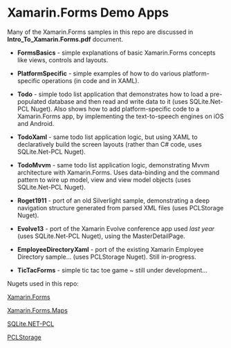 Xamarin.Forms Demo Apps
===========

Many of the Xamarin.Forms samples in this repo are discussed in **Intro_To_Xamarin.Forms.pdf** document.

* **FormsBasics** - simple explanations of basic Xamarin.Forms concepts like views, controls and layouts.

* **PlatformSpecific** - simple examples of how to do various platform-specific operations (in code and in XAML).

* **Todo** - simple todo list application that demonstrates how to load a pre-populated database and then read and write data to it (uses SQLite.Net-PCL Nuget). Also shows how to add platform-specific code to a Xamarin.Forms app, by implementing the text-to-speech engines on iOS and Android.

* **TodoXaml** - same todo list application logic, but using XAML to declaratively build the screen layouts (rather than C# code, uses SQLite.Net-PCL Nuget).

* **TodoMvvm** - same todo list application logic, demonstrating Mvvm architecture with Xamarin.Forms. Uses data-binding and the command pattern to wire up model, view and view model objects (uses SQLite.Net-PCL Nuget).
 
* **Roget1911** - port of an old Silverlight sample, demonstrating a deep navigation structure generated from parsed XML files (uses PCLStorage Nuget).

* **Evolve13** - port of the Xamarin Evolve conference app used *last year* (uses SQLite.Net-PCL Nuget), using the MasterDetailPage.

* **EmployeeDirectoryXaml** - port of the existing Xamarin Employee Directory sample... (uses PCLStorage Nuget). Still in-progress.

* **TicTacForms** - simple tic tac toe game ~ still under development...



Nugets used in this repo:

[Xamarin.Forms](http://www.nuget.org/packages/Xamarin.Forms.Maps/)

[Xamarin.Forms.Maps](http://www.nuget.org/packages/Xamarin.Forms/)

[SQLite.NET-PCL](http://www.nuget.org/packages/SQLite.Net-PCL/)

[PCLStorage](http://www.nuget.org/packages/PCLStorage/0.9.4)

